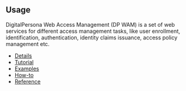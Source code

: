 ## Usage

DigitalPersona Web Access Management (DP WAM) is a set of web services for different access management tasks,
like user enrollment, identification, authentication, identity claims issuance, access policy management
etc.

* [Details](details.md)
* [Tutorial](tutorial.md)
* [Examples](examples.md)
* [How-to](how-to.md)
* [Reference](reference.md)
